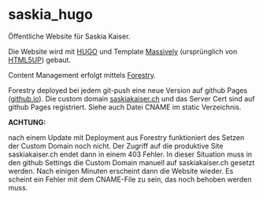 # saskia_hugo

Öffentliche Website für Saskia Kaiser.

Die Website wird mit [HUGO](https://gohugo.io) und Template [Massively](https://themes.gohugo.io/hugo-theme-massively/) 
(ursprünglich von [HTML5UP](http://html5up.net/)) gebaut.

Content Management erfolgt mittels [Forestry](https://forestry.io). 

Forestry deployed bei jedem git-push eine neue Version auf github Pages ([github.io](https://github.io)).
Die custom domain [saskiakaiser.ch](https://saskiakaiser.ch) und das Server Cert sind auf github Pages registriert.
Siehe auch Datei CNAME im static Verzeichnis.


__ACHTUNG:__

nach einem Update mit Deployment aus Forestry funktioniert des Setzen der Custom Domain noch nicht. Der Zugriff auf die produktive Site saskiakaiser.ch endet dann in einem 403 Fehler. In dieser Situation muss in den github Settings die Custom Domain manuell auf saskiakaiser.ch gesetzt werden. Nach einigen Minuten erscheint dann die Website wieder. Es scheint ein Fehler mit dem CNAME-File zu sein, das noch behoben werden muss.
